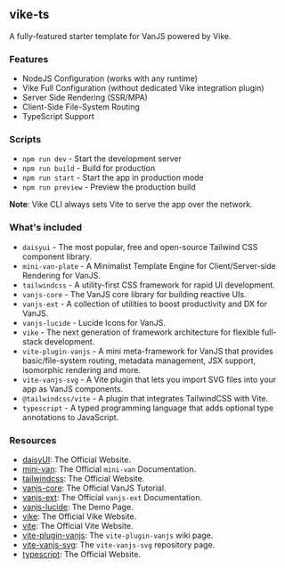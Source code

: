 ## vike-ts

A fully-featured starter template for VanJS powered by Vike.


### Features

* NodeJS Configuration (works with any runtime)
* Vike Full Configuration (without dedicated Vike integration plugin)
* Server Side Rendering (SSR/MPA)
* Client-Side File-System Routing
* TypeScript Support


### Scripts

* `npm run dev` - Start the development server
* `npm run build` - Build for production
* `npm run start` - Start the app in production mode
* `npm run preview` - Preview the production build

**Note**: Vike CLI always sets Vite to serve the app over the network.


### What's included

* `daisyui` - The most popular, free and open-source Tailwind CSS component library.
* `mini-van-plate` - A Minimalist Template Engine for Client/Server-side Rendering for VanJS.
* `tailwindcss` - A utility-first CSS framework for rapid UI development.
* `vanjs-core` - The VanJS core library for building reactive UIs.
* `vanjs-ext` - A collection of utilities to boost productivity and DX for VanJS.
* `vanjs-lucide` - Lucide Icons for VanJS.
* `vike` - The next generation of framework architecture for flexible full-stack development.
* `vite-plugin-vanjs` - A mini meta-framework for VanJS that provides basic/file-system routing, metadata management, JSX support, isomorphic rendering and more.
* `vite-vanjs-svg` - A Vite plugin that lets you import SVG files into your app as VanJS components.
* `@tailwindcss/vite` - A plugin that integrates TailwindCSS with Vite.
* `typescript` - A typed programming language that adds optional type annotations to JavaScript.


### Resources

* [daisyUI](https://daisyui.com): The Official Website.
* [mini-van](https://vanjs.org/minivan): The Official `mini-van` Documentation.
* [tailwindcss](https://tailwindcss.com/): The Official Website.
* [vanjs-core](https://vanjs.org/tutorial): The Official VanJS Tutorial.
* [vanjs-ext](https://vanjs.org/x): The Official `vanjs-ext` Documentation.
* [vanjs-lucide](https://thednp.github.io/vanjs-lucide/): The Demo Page.
* [vike](https://vike.dev): The Official Vike Website.
* [vite](https://vite.dev): The Official Vite Website.
* [vite-plugin-vanjs](https://github.com/thednp/vite-plugin-vanjs/wiki): The `vite-plugin-vanjs` wiki page.
* [vite-vanjs-svg](https://github.com/thednp/vite-vanjs-svg): The `vite-vanjs-svg` repository page.
* [typescript](https://typescriptlang.org/): The Official Website.

